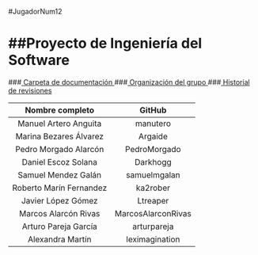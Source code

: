 #JugadorNum12

##Proyecto de Ingeniería del Software
=====================================

###<a href="https://drive.google.com/?usp=chrome_app#folders/0B80G8C57fZdxX3JiaWhJcDRxLXc"> Carpeta de documentación  </a>
###<a href="https://github.com/JugadorNumero12/JugadorNum12/blob/develop/Organizacion.md"> Organización del grupo </a>
###<a href="https://github.com/JugadorNumero12/JugadorNum12/blob/develop/historial-revisiones.md"> Historial de revisiones </a>

| Nombre completo  | GitHub |  
|:-----:|:----------:|
| Manuel Artero Anguita　| manutero   |
| Marina Bezares Álvarez| Argaide  | 
| Pedro Morgado Alarcón| PedroMorgado | 
| Daniel Escoz Solana　| Darkhogg   | 
| Samuel Mendez Galán| samuelmgalan  | 
| Roberto Marín Fernandez| ka2rober  | 
| Javier López Gómez　| Ltreaper    | 
| Marcos Alarcón Rivas| MarcosAlarconRivas  | 
| Arturo Pareja García| arturpareja |
| Alexandra Martín| leximagination  |
